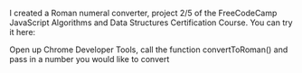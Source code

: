 I created a Roman numeral converter, project 2/5 of the FreeCodeCamp JavaScript Algorithms and Data Structures Certification Course.
You can try it here:

Open up Chrome Developer Tools, call the function convertToRoman() and pass in a number you would like to convert
